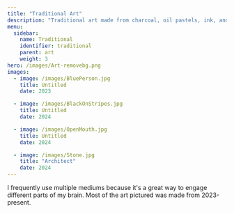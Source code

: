 ```yaml
---
title: "Traditional Art"
description: "Traditional art made from charcoal, oil pastels, ink, and more"
menu:
  sidebar:
    name: Traditional
    identifier: traditional
    parent: art
    weight: 3
hero: /images/Art-removebg.png
images:
  - image: /images/BluePerson.jpg
    title: Untitled
    date: 2023

  - image: /images/BlackOnStripes.jpg
    title: Untitled
    date: 2024

  - image: /images/OpenMouth.jpg
    title: Untitled
    date: 2024

  - image: /images/Stone.jpg
    title: "Architect"
    date: 2024
---
```


I frequently use multiple mediums because it's a great way to engage different parts of my brain. Most of the art pictured was made from 2023-present. 
